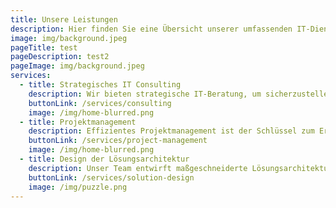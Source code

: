 ```yaml
---
title: Unsere Leistungen
description: Hier finden Sie eine Übersicht unserer umfassenden IT-Dienstleistungen.
image: img/background.jpeg
pageTitle: test
pageDescription: test2
pageImage: img/background.jpeg
services:
  - title: Strategisches IT Consulting
    description: Wir bieten strategische IT-Beratung, um sicherzustellen, dass Ihre Projekte effizient geplant und umgesetzt werden. Unsere Experten arbeiten mit Ihnen zusammen, um Ihre Unternehmensziele zu definieren und Ihre IT-Strategie zu optimieren. Wir bieten Lösungen, die auf Ihre Bedürfnisse zugeschnitten sind und langfristigen Erfolg garantieren.
    buttonLink: /services/consulting
    image: /img/home-blurred.png
  - title: Projektmanagement
    description: Effizientes Projektmanagement ist der Schlüssel zum Erfolg. Wir unterstützen Sie bei der Planung, Durchführung und Überwachung Ihrer IT-Projekte, um sicherzustellen, dass sie termingerecht und innerhalb des Budgets abgeschlossen werden. Unsere Erfahrung in der Leitung von Projekten unterschiedlicher Größe hilft Ihnen, jedes Hindernis zu überwinden.
    buttonLink: /services/project-management
    image: /img/home-blurred.png
  - title: Design der Lösungsarchitektur
    description: Unser Team entwirft maßgeschneiderte Lösungsarchitekturen, die den Anforderungen Ihres Unternehmens entsprechen. Von der Planung bis zur Implementierung stellen wir sicher, dass alle technischen Aspekte Ihrer IT-Infrastruktur optimal integriert werden, um die Leistungsfähigkeit zu maximieren.
    buttonLink: /services/solution-design
    image: /img/puzzle.png
---
```

